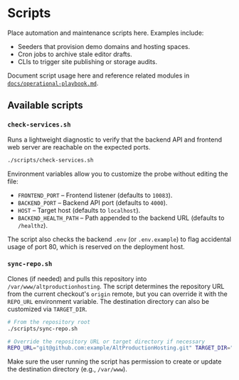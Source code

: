 # Scripts

Place automation and maintenance scripts here. Examples include:

- Seeders that provision demo domains and hosting spaces.
- Cron jobs to archive stale editor drafts.
- CLIs to trigger site publishing or storage audits.

Document script usage here and reference related modules in [`docs/operational-playbook.md`](../docs/operational-playbook.md).

## Available scripts

### `check-services.sh`

Runs a lightweight diagnostic to verify that the backend API and frontend web server are reachable on the expected ports.

```bash
./scripts/check-services.sh
```

Environment variables allow you to customize the probe without editing the file:

- `FRONTEND_PORT` – Frontend listener (defaults to `10083`).
- `BACKEND_PORT` – Backend API port (defaults to `4000`).
- `HOST` – Target host (defaults to `localhost`).
- `BACKEND_HEALTH_PATH` – Path appended to the backend URL (defaults to `/healthz`).

The script also checks the backend `.env` (or `.env.example`) to flag accidental usage of port 80, which is reserved on the deployment host.

### `sync-repo.sh`

Clones (if needed) and pulls this repository into `/var/www/altproductionhosting`. The script determines the repository URL from the current checkout's `origin` remote, but you can override it with the `REPO_URL` environment variable. The destination directory can also be customized via `TARGET_DIR`.

```bash
# From the repository root
./scripts/sync-repo.sh

# Override the repository URL or target directory if necessary
REPO_URL="git@github.com:example/AltProductionHosting.git" TARGET_DIR="/srv/alt" ./scripts/sync-repo.sh
```

Make sure the user running the script has permission to create or update the destination directory (e.g., `/var/www`).
